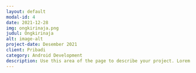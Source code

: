 ```yaml
---
layout: default
modal-id: 4
date: 2021-12-28
img: ongkirinaja.png
judul: Ongkirinaja
alt: image-alt
project-date: Desember 2021
client: Pribadi
category: Android Development
description: Use this area of the page to describe your project. Lorem ipsum dolor sit amet, consectetur adipisicing elit. Mollitia neque assumenda ipsam nihil, molestias magnam, recusandae quos quis inventore quisquam velit asperiores, vitae? Reprehenderit soluta, eos quod consequuntur itaque. Nam.
---
```

